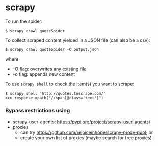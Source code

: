 # scrapy

To run the spider: 
```
$ scrapy crawl quoteSpider
```

To collect scraped content yielded in a JSON file (can also be a csv):
```
$ scrapy crawl quoteSpider -O output.json
```
where
* -O flag: overwrites any existing file
* -o flag: appends new content

To use `scrapy shell` to check the item(s) you want to scrape:
```
$ scrapy shell 'http://quotes.toscrape.com/'
>>> response.xpath("//span[@class='text']")
```

### Bypass restrictions using
* scrapy-user-agents: https://pypi.org/project/scrapy-user-agents/
* proxies
    * can try https://github.com/rejoiceinhope/scrapy-proxy-pool; or
    * create your own list of proxies (maybe search for free proxies)



